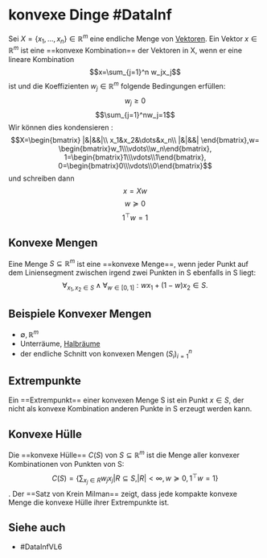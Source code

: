 # konvexe Dinge #DataInf
Sei $X=\{x_1,\dots,x_n\}\in\mathbb{R}^m$ eine endliche Menge von [Vektoren](Datenzentrierte%20Informatik/Definitionen/Vektoren.md).
Ein Vektor $x\in\mathbb{R}^m$ ist eine ==konvexe Kombination== der Vektoren in X, wenn er eine lineare Kombination
$$x=\sum_{j=1}^n w_jx_j$$ ist und die Koeffizienten $w_j\in\mathbb{R}^m$ folgende Bedingungen erfüllen:
$$w_j\geq 0$$ $$\sum_{j=1}^nw_j=1$$
Wir können dies kondensieren :
$$X=\begin{bmatrix}
		|&|&&|\\
		x_1&x_2&\dots&x_n\\
		|&|&&|
	   \end{bmatrix},w=
	   \begin{bmatrix}w_1\\\vdots\\w_n\end{bmatrix},
	   1=\begin{bmatrix}1\\\vdots\\1\end{bmatrix},
	   0=\begin{bmatrix}0\\\vdots\\0\end{bmatrix}$$
und schreiben dann
$$x=Xw$$
$$w\succeq 0$$
$$1^\top w=1$$
## Konvexe Mengen
Eine Menge $S\subseteq\mathbb{R}^m$ ist eine ==konvexe Menge==, wenn
jeder Punkt auf dem Liniensegment zwischen irgend
zwei Punkten in S ebenfalls in S liegt:
$$\forall_{x_1,x_2\in S}\land \forall_{w\in[0,1]}:wx_1+(1-w)x_2\in S.$$
## Beispiele Konvexer Mengen
- $\emptyset,\mathbb{R}^m$
- Unterräume, [Halbräume](Datenzentrierte%20Informatik/Definitionen/Halbraum.md)
- der endliche Schnitt von konvexen Mengen $(S_i)_{i=1}^n$
## Extrempunkte
Ein ==Extrempunkt== einer konvexen Menge S ist ein Punkt $x\in S$, der nicht als konvexe Kombination anderen Punkte in S erzeugt werden kann.
## Konvexe Hülle
Die ==konvexe Hülle== $C(S)$ von $S\subseteq\mathbb{R}^m$ ist die Menge aller konvexer Kombinationen von Punkten von S:
$$C(S)=\left\{\sum_{x_j\in R}w_jx_j|R\subseteq S, |R|<\infty,w\succeq0,1^\top w=1\right\}$$.
Der ==Satz von Krein Milman== zeigt, dass jede kompakte konvexe Menge die konvexe Hülle ihrer Extrempunkte ist. 
## Siehe auch
- #DataInfVL6 